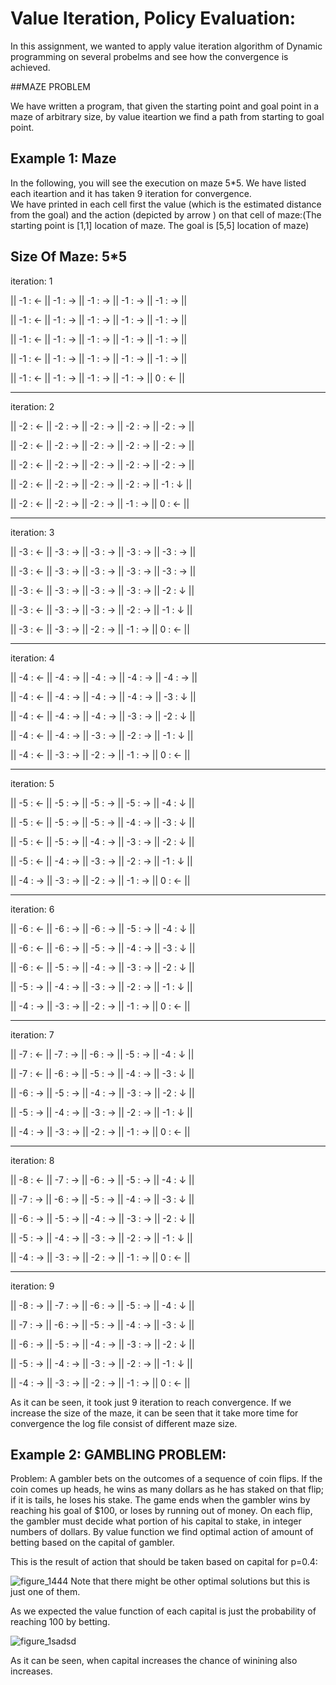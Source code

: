 # Value Iteration, Policy Evaluation:

In this assignment, we wanted to apply value iteration algorithm of Dynamic programming on several probelms and see how the convergence is achieved.

##MAZE PROBLEM

We have written a program, that given the starting point and goal point in a maze of arbitrary size, by value iteartion we find a path from starting to goal point.

Example 1: Maze
-------------------------
In the following, you will see the execution on maze 5*5. We have listed each iteartion and it has taken 9 iteration for convergence.  
We have printed in each cell first the value (which is the estimated distance from the goal) and the action (depicted by arrow ) on that cell of maze:(The starting point is [1,1] location of maze. The goal is [5,5] location of maze)

Size Of Maze: 5*5
-------------------------
iteration: 1


|| -1 : ← || -1 : → || -1 : → || -1 : → || -1 : → || 

|| -1 : ← || -1 : → || -1 : → || -1 : → || -1 : → || 

|| -1 : ← || -1 : → || -1 : → || -1 : → || -1 : → || 

|| -1 : ← || -1 : → || -1 : → || -1 : → || -1 : → || 

|| -1 : ← || -1 : → || -1 : → || -1 : → || 0 : ← || 

-------------------------
iteration: 2


|| -2 : ← || -2 : → || -2 : → || -2 : → || -2 : → || 

|| -2 : ← || -2 : → || -2 : → || -2 : → || -2 : → || 

|| -2 : ← || -2 : → || -2 : → || -2 : → || -2 : → || 

|| -2 : ← || -2 : → || -2 : → || -2 : → || -1 : ↓ || 

|| -2 : ← || -2 : → || -2 : → || -1 : → || 0 : ← || 

-------------------------
iteration: 3


|| -3 : ← || -3 : → || -3 : → || -3 : → || -3 : → || 

|| -3 : ← || -3 : → || -3 : → || -3 : → || -3 : → || 

|| -3 : ← || -3 : → || -3 : → || -3 : → || -2 : ↓ || 

|| -3 : ← || -3 : → || -3 : → || -2 : → || -1 : ↓ || 

|| -3 : ← || -3 : → || -2 : → || -1 : → || 0 : ← || 

-------------------------
iteration: 4


|| -4 : ← || -4 : → || -4 : → || -4 : → || -4 : → || 

|| -4 : ← || -4 : → || -4 : → || -4 : → || -3 : ↓ || 

|| -4 : ← || -4 : → || -4 : → || -3 : → || -2 : ↓ || 

|| -4 : ← || -4 : → || -3 : → || -2 : → || -1 : ↓ || 

|| -4 : ← || -3 : → || -2 : → || -1 : → || 0 : ← || 

-------------------------
iteration: 5


|| -5 : ← || -5 : → || -5 : → || -5 : → || -4 : ↓ || 

|| -5 : ← || -5 : → || -5 : → || -4 : → || -3 : ↓ || 

|| -5 : ← || -5 : → || -4 : → || -3 : → || -2 : ↓ || 

|| -5 : ← || -4 : → || -3 : → || -2 : → || -1 : ↓ || 

|| -4 : → || -3 : → || -2 : → || -1 : → || 0 : ← || 

-------------------------
iteration: 6


|| -6 : ← || -6 : → || -6 : → || -5 : → || -4 : ↓ || 

|| -6 : ← || -6 : → || -5 : → || -4 : → || -3 : ↓ || 

|| -6 : ← || -5 : → || -4 : → || -3 : → || -2 : ↓ || 

|| -5 : → || -4 : → || -3 : → || -2 : → || -1 : ↓ || 

|| -4 : → || -3 : → || -2 : → || -1 : → || 0 : ← || 

-------------------------
iteration: 7


|| -7 : ← || -7 : → || -6 : → || -5 : → || -4 : ↓ || 

|| -7 : ← || -6 : → || -5 : → || -4 : → || -3 : ↓ || 

|| -6 : → || -5 : → || -4 : → || -3 : → || -2 : ↓ || 

|| -5 : → || -4 : → || -3 : → || -2 : → || -1 : ↓ || 

|| -4 : → || -3 : → || -2 : → || -1 : → || 0 : ← || 

-------------------------
iteration: 8


|| -8 : ← || -7 : → || -6 : → || -5 : → || -4 : ↓ || 

|| -7 : → || -6 : → || -5 : → || -4 : → || -3 : ↓ || 

|| -6 : → || -5 : → || -4 : → || -3 : → || -2 : ↓ || 

|| -5 : → || -4 : → || -3 : → || -2 : → || -1 : ↓ || 

|| -4 : → || -3 : → || -2 : → || -1 : → || 0 : ← || 

-------------------------
iteration: 9


|| -8 : → || -7 : → || -6 : → || -5 : → || -4 : ↓ || 

|| -7 : → || -6 : → || -5 : → || -4 : → || -3 : ↓ || 

|| -6 : → || -5 : → || -4 : → || -3 : → || -2 : ↓ || 

|| -5 : → || -4 : → || -3 : → || -2 : → || -1 : ↓ || 

|| -4 : → || -3 : → || -2 : → || -1 : → || 0 : ← || 


As it can be seen, it took just 9 iteration to reach convergence.
If we increase the size of the maze, it can be seen that it take more time for convergence the log file consist of different maze size.



Example 2: GAMBLING PROBLEM:
-------------------


Problem: A gambler bets on the outcomes of a sequence of coin flips. If the coin comes up heads, he wins as many dollars as he has staked on that flip; if it is tails, he loses his stake. The game ends when the gambler wins by reaching his goal of $100, or loses by running out of money. On each flip, the gambler must decide what portion of his capital to stake, in integer numbers of dollars. By value function we find optimal action of amount of betting based on the capital of gambler.

This is the result of action that should be taken based on capital for p=0.4:

![figure_1444](https://cloud.githubusercontent.com/assets/5707322/24595298/5a689706-1803-11e7-9911-8a319739c971.png)
Note that there might be other optimal solutions but this is just one of them.

As we expected the value function of each capital is just the probability of reaching 100 by betting.

![figure_1sadsd](https://cloud.githubusercontent.com/assets/5707322/24595474/eadf1804-1804-11e7-87e4-9a338961481f.png)

As it can be seen, when capital increases the chance of winining also increases.



